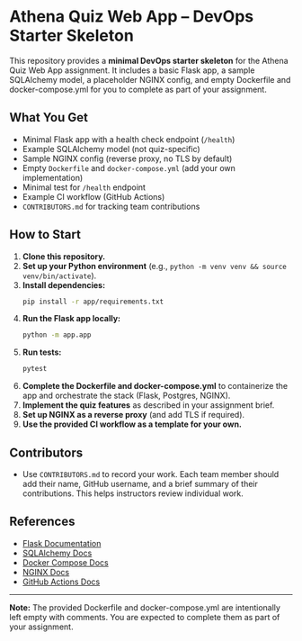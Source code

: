 # Athena Quiz Web App – DevOps Starter Skeleton

This repository provides a **minimal DevOps starter skeleton** for the Athena Quiz Web App assignment. It includes a basic Flask app, a sample SQLAlchemy model, a placeholder NGINX config, and empty Dockerfile and docker-compose.yml for you to complete as part of your assignment.

## What You Get

- Minimal Flask app with a health check endpoint (`/health`)
- Example SQLAlchemy model (not quiz-specific)
- Sample NGINX config (reverse proxy, no TLS by default)
- Empty `Dockerfile` and `docker-compose.yml` (add your own implementation)
- Minimal test for `/health` endpoint
- Example CI workflow (GitHub Actions)
- `CONTRIBUTORS.md` for tracking team contributions

## How to Start

1. **Clone this repository.**
2. **Set up your Python environment** (e.g., `python -m venv venv && source venv/bin/activate`).
3. **Install dependencies:**
   ```sh
   pip install -r app/requirements.txt
   ```
4. **Run the Flask app locally:**
   ```sh
   python -m app.app
   ```
5. **Run tests:**
   ```sh
   pytest
   ```
6. **Complete the Dockerfile and docker-compose.yml** to containerize the app and orchestrate the stack (Flask, Postgres, NGINX).
7. **Implement the quiz features** as described in your assignment brief.
8. **Set up NGINX as a reverse proxy** (and add TLS if required).
9. **Use the provided CI workflow as a template for your own.**

## Contributors

- Use `CONTRIBUTORS.md` to record your work. Each team member should add their name, GitHub username, and a brief summary of their contributions. This helps instructors review individual work.

## References

- [Flask Documentation](https://flask.palletsprojects.com/)
- [SQLAlchemy Docs](https://docs.sqlalchemy.org/)
- [Docker Compose Docs](https://docs.docker.com/compose/)
- [NGINX Docs](https://nginx.org/en/docs/)
- [GitHub Actions Docs](https://docs.github.com/en/actions)

---

**Note:** The provided Dockerfile and docker-compose.yml are intentionally left empty with comments. You are expected to complete them as part of your assignment.
